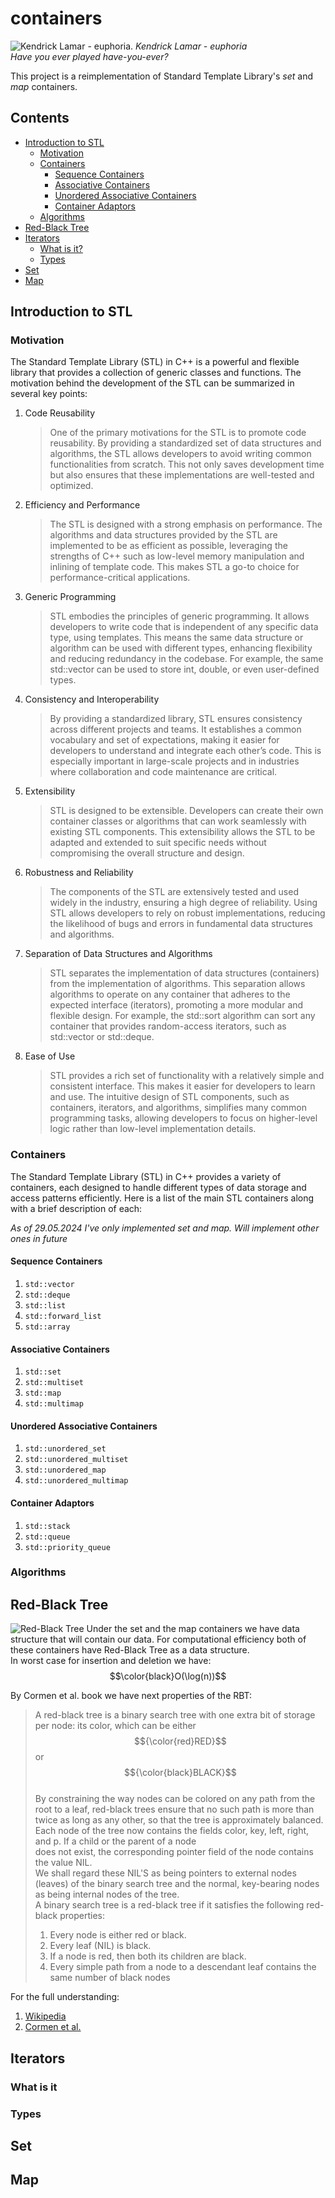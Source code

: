 # containers

![Kendrick Lamar - euphoria.](./screens/euphoria.webp)
*Kendrick Lamar - euphoria*<br>
*Have you ever played have-you-ever?*

This project is a reimplementation of Standard Template Library's *set* and *map* containers.<br>

## Contents
- [Introduction to STL](#introduction-to-stl)
  - [Motivation](#motivation)
  - [Containers](#containers-1)
    - [Sequence Containers](#sequence-containers)
    - [Associative Containers](#associative-containers)
    - [Unordered Associative Containers](#unordered-associative-containers)
    - [Container Adaptors](#container-adaptors)
  - [Algorithms](#algorithms)
- [Red-Black Tree](#red-black-tree)
- [Iterators](#iterators)
  - [What is it?](#what-is-it)
  - [Types](#types)
- [Set](#set)
- [Map](#map)

## Introduction to STL
### Motivation
The Standard Template Library (STL) in C++ is a powerful and flexible library that provides a collection of generic classes and functions. The motivation behind the development of the STL can be summarized in several key points:
1. Code Reusability<br>
   >One of the primary motivations for the STL is to promote code reusability. By providing a standardized set of data structures and algorithms, the STL allows developers to avoid writing common functionalities from scratch. This not only saves development time but also ensures that these implementations are well-tested and optimized.

2. Efficiency and Performance<br>
   >The STL is designed with a strong emphasis on performance. The algorithms and data structures provided by the STL are implemented to be as efficient as possible, leveraging the strengths of C++ such as low-level memory manipulation and inlining of template code. This makes STL a go-to choice for performance-critical applications.

3. Generic Programming<br>
   >STL embodies the principles of generic programming. It allows developers to write code that is independent of any specific data type, using templates. This means the same data structure or algorithm can be used with different types, enhancing flexibility and reducing redundancy in the codebase. For example, the same std::vector can be used to store int, double, or even user-defined types.

4. Consistency and Interoperability<br>
   >By providing a standardized library, STL ensures consistency across different projects and teams. It establishes a common vocabulary and set of expectations, making it easier for developers to understand and integrate each other’s code. This is especially important in large-scale projects and in industries where collaboration and code maintenance are critical.

5. Extensibility<br>
   >STL is designed to be extensible. Developers can create their own container classes or algorithms that can work seamlessly with existing STL components. This extensibility allows the STL to be adapted and extended to suit specific needs without compromising the overall structure and design.

6. Robustness and Reliability<br>
   >The components of the STL are extensively tested and used widely in the industry, ensuring a high degree of reliability. Using STL allows developers to rely on robust implementations, reducing the likelihood of bugs and errors in fundamental data structures and algorithms.

7. Separation of Data Structures and Algorithms<br>
   >STL separates the implementation of data structures (containers) from the implementation of algorithms. This separation allows algorithms to operate on any container that adheres to the expected interface (iterators), promoting a more modular and flexible design. For example, the std::sort algorithm can sort any container that provides random-access iterators, such as std::vector or std::deque.

8. Ease of Use<br>
   >STL provides a rich set of functionality with a relatively simple and consistent interface. This makes it easier for developers to learn and use. The intuitive design of STL components, such as containers, iterators, and algorithms, simplifies many common programming tasks, allowing developers to focus on higher-level logic rather than low-level implementation details.


### Containers

The Standard Template Library (STL) in C++ provides a variety of containers, each designed to handle different types of data storage and access patterns efficiently. Here is a list of the main STL containers along with a brief description of each:<br>

*As of 29.05.2024 I've only implemented set and map. Will implement other ones in future*

#### Sequence Containers
1. `std::vector`
2. `std::deque`
3. `std::list`
4. `std::forward_list`
5. `std::array`

#### Associative Containers
1. `std::set`
2. `std::multiset`
3. `std::map`
4. `std::multimap`

#### Unordered Associative Containers
1. `std::unordered_set`
2. `std::unordered_multiset`
3. `std::unordered_map`
4. `std::unordered_multimap`

#### Container Adaptors
1. `std::stack`
2. `std::queue`
3. `std::priority_queue`

### Algorithms

## Red-Black Tree
![Red-Black Tree](./screens/rbt.png)
Under the set and the map containers we have data structure that will contain our data.
For computational efficiency both of these containers have Red-Black Tree as a data structure.<br>
In worst case for insertion and deletion we have: $$\color{black}O(\log(n))$$

By Cormen et al. book we have next properties of the RBT:<br>
> A red-black tree is a binary search tree with one extra bit of storage per node: its color, which can be either $${\color{red}RED}$$ or $${\color{black}BLACK}$$<br>
By constraining the way nodes can be colored on any path from the root to a leaf, red-black trees ensure that no such path is more than twice as long as any other, so that the tree is approximately balanced.<br>
Each node of the tree now contains the fields color, key, left, right, and p. If a child or the parent of a node <br>
does not exist, the corresponding pointer field of the node contains the value NIL. <br>
We shall regard these NIL'S as being pointers to external nodes (leaves) of the binary search tree and the normal, key-bearing nodes as being internal nodes of the tree.<br>
A binary search tree is a red-black tree if it satisfies the following red-black properties:
> 1. Every node is either red or black.
> 2. Every leaf (NIL) is black.
> 3. If a node is red, then both its children are black.
> 4. Every simple path from a node to a descendant leaf contains the same number of black nodes

For the full understanding:
1. [Wikipedia](https://en.wikipedia.org/wiki/Red%E2%80%93black_tree)
2. [Cormen et al.](https://www.amazon.com/Introduction-Algorithms-3rd-MIT-Press/dp/0262033844)

## Iterators

### What is it


### Types


## Set


## Map
